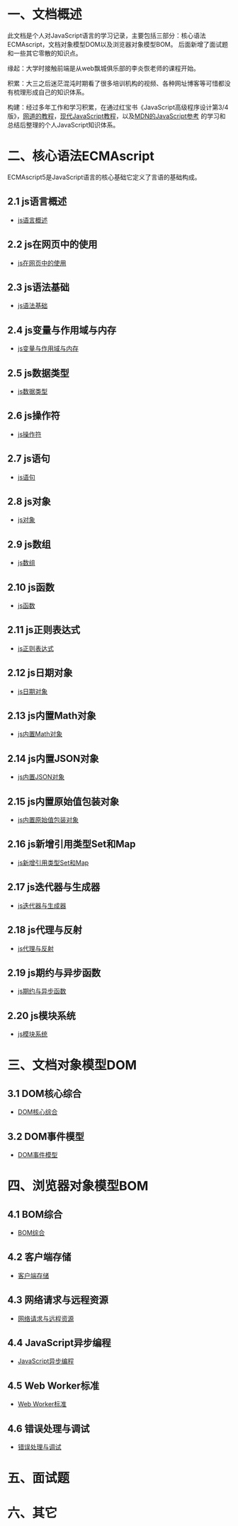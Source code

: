 # 一、文档概述
此文档是个人对JavaScript语言的学习记录，主要包括三部分：核心语法ECMAscript，文档对象模型DOM以及浏览器对象模型BOM。
后面新增了面试题和一些其它零散的知识点。

缘起：大学时接触前端是从web飘城俱乐部的李炎恢老师的课程开始。

积累：大三之后迷茫混沌时期看了很多培训机构的视频、各种网址博客等可惜都没有梳理形成自己的知识体系。

构建：经过多年工作和学习积累，在通过红宝书《JavaScript高级程序设计第3/4版》，[网道的教程](https://wangdoc.com)，[现代JavaScript教程](https://zh.javascript.info/)，以及[MDN的JavaScript参考](https://developer.mozilla.org/zh-CN/docs/Web/JavaScript) 的学习和总结后整理的个人JavaScript知识体系。

# 二、核心语法ECMAscript

ECMAscript5是JavaScript语言的核心基础它定义了言语的基础构成。

## 2.1 js语言概述
* [js语言概述](./src/views/ECMAScript/1-JS语言概述.html "js语言概述")
## 2.2 js在网页中的使用
* [js在网页中的使用](./src/views/ECMAScript/2-JS在网页中的使用.html "js在网页中的使用")
## 2.3 js语法基础
* [js语法基础](./src/views/ECMAScript/3-JS语言基础语法.html "js语法基础")
## 2.4 js变量与作用域与内存
* [js变量与作用域与内存](./src/views/ECMAScript/4-JS变量与作用域与内存.html "js变量与作用域与内存")
## 2.5 js数据类型
* [js数据类型](./src/views/ECMAScript/5-JS数据类型.html "js数据类型")
## 2.6 js操作符
* [js操作符](./src/views/ECMAScript/6-JS操作符.html "js操作符")
## 2.7 js语句
* [js语句](./src/views/ECMAScript/7-JS语句.html "js语句")
## 2.8 js对象
* [js对象](./src/views/ECMAScript/8-JS对象.html "js对象")
## 2.9 js数组
* [js数组](./src/views/ECMAScript/9-JS数组.html "js数组")
## 2.10 js函数
* [js函数](./src/views/ECMAScript/10-JS函数.html "js函数")
## 2.11 js正则表达式
* [js正则表达式](./src/views/ECMAScript/11-JS正则表达式.html "js正则表达式")
## 2.12 js日期对象
* [js日期对象](./src/views/ECMAScript/12-JS日期对象.html "js日期对象")
## 2.13 js内置Math对象
* [js内置Math对象](./src/views/ECMAScript/13-JS内置Math对象.html "js内置Math对象")
## 2.14 js内置JSON对象
* [js内置JSON对象](./src/views/ECMAScript/14-JS内置JSON对象.html "js内置JSON对象")
## 2.15 js内置原始值包装对象
* [js内置原始值包装对象](./src/views/ECMAScript/15-JS内置原始值包装对象.html "js内置原始值包装对象")
## 2.16 js新增引用类型Set和Map
* [js新增引用类型Set和Map](./src/views/ECMAScript/16-JS新增引用类型Set和Map.html "js新增引用类型Set和Map")
## 2.17 js迭代器与生成器
* [js迭代器与生成器](./src/views/ECMAScript/17-JS迭代器与生成器.html "js迭代器与生成器")
## 2.18 js代理与反射
* [js代理与反射](./src/views/ECMAScript/18-JS代理与反射.html "js代理与反射")
## 2.19 js期约与异步函数
* [js期约与异步函数](./src/views/ECMAScript/19-JS期约与异步函数.html "js期约与异步函数")
## 2.20 js模块系统
* [js模块系统](./src/views/ECMAScript/20-JS模块系统.html "js模块系统")

# 三、文档对象模型DOM

## 3.1 DOM核心综合
* [DOM核心综合](./src/views/DOM/1-DOM核心综合.html "DOM核心综合")
## 3.2 DOM事件模型
* [DOM事件模型](./src/views/DOM/2-DOM事件模型.html "DOM事件模型")


# 四、浏览器对象模型BOM

## 4.1 BOM综合
* [BOM综合](./src/views/BOM/1-BOM综合.html "BOM综合")
## 4.2 客户端存储
* [客户端存储](./src/views/BOM/2-客户端存储.html "客户端存储")
## 4.3 网络请求与远程资源
* [网络请求与远程资源](./src/views/BOM/3-网络请求与远程资源.html "网络请求与远程资源")
## 4.4 JavaScript异步编程
* [JavaScript异步编程](./src/views/BOM/4-JS异步编程.html "JavaScript异步编程")
## 4.5 Web Worker标准
* [Web Worker标准](./src/views/BOM/5-Web%20Worker标准.html "Web Worker标准")
## 4.6 错误处理与调试
* [错误处理与调试](./src/views/BOM/6-错误处理与调试.html "错误处理与调试")

# 五、面试题

# 六、其它